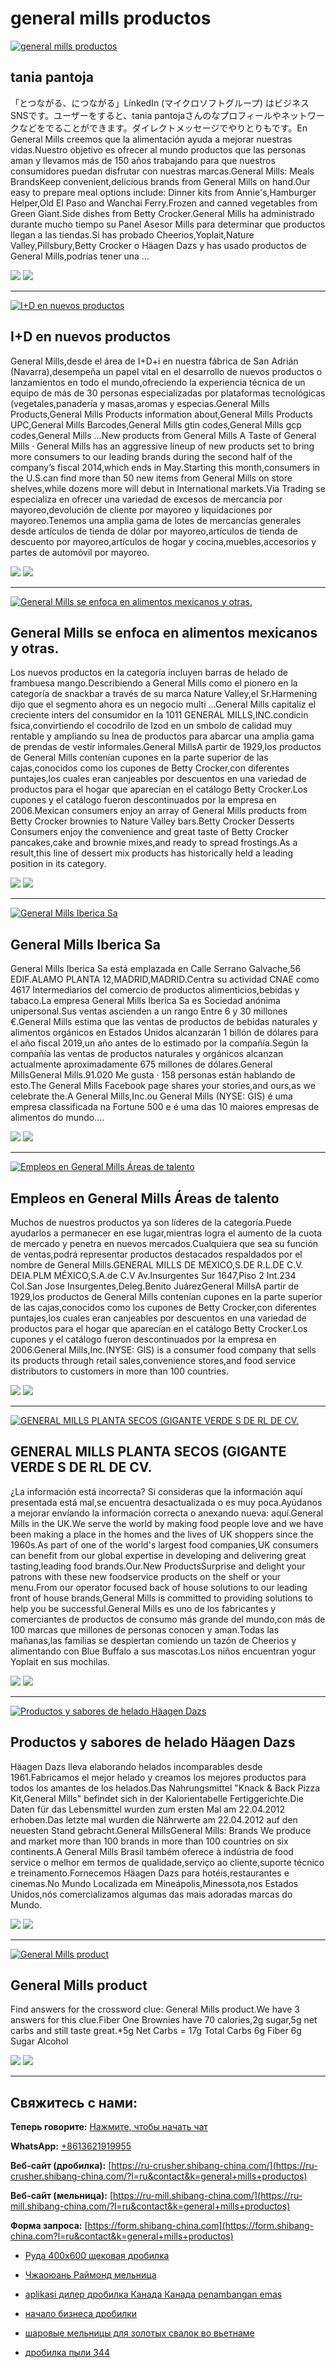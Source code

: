 # general mills productos

<a href="https://swt.shibang-china.com/?l=ru&img&k=general+mills+productos" target="_blank">![general mills productos](http://static.shibang-china.com/all-800x300/1009.jpg)</a>

## tania pantoja
「とつながる、につながる」LinkedIn (マイクロソフトグループ) はビジネスSNSです。ユーザーをすると、tania pantojaさんのなプロフィールやネットワークなどをでることができます。ダイレクトメッセージでやりとりもです。En General Mills creemos que la alimentaci&#243;n ayuda a mejorar nuestras vidas.Nuestro objetivo es ofrecer al mundo productos que las personas aman y llevamos m&#225;s de 150 a&#241;os trabajando para que nuestros consumidores puedan disfrutar con nuestras marcas.General Mills: Meals BrandsKeep convenient,delicious brands from General Mills on hand.Our easy to prepare meal options include: Dinner kits from Annie's,Hamburger Helper,Old El Paso and Wanchai Ferry.Frozen and canned vegetables from Green Giant.Side dishes from Betty Crocker.General Mills ha administrado durante mucho tiempo su Panel Asesor Mills para determinar que productos llegan a las tiendas.Si has probado Cheerios,Yoplait,Nature Valley,Pillsbury,Betty Crocker o H&#228;agen Dazs y has usado productos de General Mills,podr&#237;as tener una …


<a href="https://whatsapp.shibangsoft.com/WhatsApp.php" target="_blank" title="WhatsApp">![](http://static.shibang-china.com/icon/whatsapp.png)</a> <a href="https://swt.shibang-china.com/?l=ru&icon&k=general+mills+productos" target="_blank">![](http://static.shibang-china.com/icon/chat-ru.png)</a>

---

<a href="https://swt.shibang-china.com/?l=ru&img&k=general+mills+productos" target="_blank">![I+D en nuevos productos](http://static.shibang-china.com/all-800x300/551.jpg)</a>

## I+D en nuevos productos
General Mills,desde el &#225;rea de I+D+i en nuestra f&#225;brica de San Adri&#225;n (Navarra),desempe&#241;a un papel vital en el desarrollo de nuevos productos o lanzamientos en todo el mundo,ofreciendo la experiencia t&#233;cnica de un equipo de m&#225;s de 30 personas especializadas por plataformas tecnol&#243;gicas (vegetales,panader&#237;a y masas,aromas y especias.General Mills Products,General Mills Products information about,General Mills Products UPC,General Mills Barcodes,General Mills gtin codes,General Mills gcp codes,General Mills …New products from General Mills A Taste of General Mills&nbsp;&#0183;&#32;General Mills has an aggressive lineup of new products set to bring more consumers to our leading brands during the second half of the company’s fiscal 2014,which ends in May.Starting this month,consumers in the U.S.can find more than 50 new items from General Mills on store shelves,while dozens more will debut in International markets.Via Trading se especializa en ofrecer una variedad de excesos de mercanc&#237;a por mayoreo,devoluci&#243;n de cliente por mayoreo y liquidaciones por mayoreo.Tenemos una amplia gama de lotes de mercanc&#237;as generales desde art&#237;culos de tienda de d&#243;lar por mayoreo,art&#237;culos de tienda de descuento por mayoreo,art&#237;culos de hogar y cocina,muebles,accesorios y partes de autom&#243;vil por mayoreo.


<a href="https://whatsapp.shibangsoft.com/WhatsApp.php" target="_blank" title="WhatsApp">![](http://static.shibang-china.com/icon/whatsapp.png)</a> <a href="https://swt.shibang-china.com/?l=ru&icon&k=general+mills+productos" target="_blank">![](http://static.shibang-china.com/icon/chat-ru.png)</a>

---

<a href="https://swt.shibang-china.com/?l=ru&img&k=general+mills+productos" target="_blank">![General Mills se enfoca en alimentos mexicanos y otras.](http://static.shibang-china.com/all-800x300/313.jpg)</a>

## General Mills se enfoca en alimentos mexicanos y otras.
Los nuevos productos en la categor&#237;a incluyen barras de helado de frambuesa mango.Describiendo a General Mills como el pionero en la categor&#237;a de snackbar a trav&#233;s de su marca Nature Valley,el Sr.Harmening dijo que el segmento ahora es un negocio multi …General Mills capitaliz el creciente inters del consumidor en la 1011 GENERAL MILLS,INC.condicin fsica,convirtiendo el cocodrilo de Izod en un smbolo de calidad muy rentable y ampliando su lnea de productos para abarcar una amplia gama de prendas de vestir informales.General MillsA partir de 1929,los productos de General Mills conten&#237;an cupones en la parte superior de las cajas,conocidos como los cupones de Betty Crocker,con diferentes puntajes,los cuales eran canjeables por descuentos en una variedad de productos para el hogar que aparec&#237;an en el cat&#225;logo Betty Crocker.Los cupones y el cat&#225;logo fueron descontinuados por la empresa en 2006.Mexican consumers enjoy an array of General Mills products from Betty Crocker brownies to Nature Valley bars.Betty Crocker Desserts Consumers enjoy the convenience and great taste of Betty Crocker pancakes,cake and brownie mixes,and ready to spread frostings.As a result,this line of dessert mix products has historically held a leading position in its category.


<a href="https://whatsapp.shibangsoft.com/WhatsApp.php" target="_blank" title="WhatsApp">![](http://static.shibang-china.com/icon/whatsapp.png)</a> <a href="https://swt.shibang-china.com/?l=ru&icon&k=general+mills+productos" target="_blank">![](http://static.shibang-china.com/icon/chat-ru.png)</a>

---

<a href="https://swt.shibang-china.com/?l=ru&img&k=general+mills+productos" target="_blank">![General Mills Iberica Sa](http://static.shibang-china.com/all-800x300/531.jpg)</a>

## General Mills Iberica Sa
General Mills Iberica Sa est&#225; emplazada en Calle Serrano Galvache,56 EDIF.ALAMO PLANTA 12,MADRID,MADRID.Centra su actividad CNAE como 4617 Intermediarios del comercio de productos alimenticios,bebidas y tabaco.La empresa General Mills Iberica Sa es Sociedad an&#243;nima unipersonal.Sus ventas ascienden a un rango Entre 6 y 30 millones €.General Mills estima que las ventas de productos de bebidas naturales y alimentos org&#225;nicos en Estados Unidos alcanzar&#225;n 1 bill&#243;n de d&#243;lares para el a&#241;o fiscal 2019,un a&#241;o antes de lo estimado por la compa&#241;&#237;a.Seg&#250;n la compa&#241;&#237;a las ventas de productos naturales y org&#225;nicos alcanzan actualmente aproximadamente 675 millones de d&#243;lares.General MillsGeneral Mills.91.020 Me gusta &#183; 158 personas est&#225;n hablando de esto.The General Mills Facebook page shares your stories,and ours,as we celebrate the.A General Mills,Inc.ou General Mills (NYSE: GIS) &#233; uma empresa classificada na Fortune 500 e &#233; uma das 10 maiores empresas de alimentos do mundo.…


<a href="https://whatsapp.shibangsoft.com/WhatsApp.php" target="_blank" title="WhatsApp">![](http://static.shibang-china.com/icon/whatsapp.png)</a> <a href="https://swt.shibang-china.com/?l=ru&icon&k=general+mills+productos" target="_blank">![](http://static.shibang-china.com/icon/chat-ru.png)</a>

---

<a href="https://swt.shibang-china.com/?l=ru&img&k=general+mills+productos" target="_blank">![Empleos en General Mills &#193;reas de talento](http://static.shibang-china.com/all-800x300/861.jpg)</a>

## Empleos en General Mills &#193;reas de talento
Muchos de nuestros productos ya son l&#237;deres de la categor&#237;a.Puede ayudarlos a permanecer en ese lugar,mientras logra el aumento de la cuota de mercado y penetra en nuevos mercados.Cualquiera que sea su funci&#243;n de ventas,podr&#225; representar productos destacados respaldados por el nombre de General Mills.GENERAL MILLS DE M&#201;XICO,S.DE R.L.DE C.V. DEIA.PLM M&#201;XICO,S.A.de C.V Av.Insurgentes Sur 1647,Piso 2 Int.234 Col.San Jose Insurgentes,Deleg.Benito Ju&#225;rezGeneral MillsA partir de 1929,los productos de General Mills conten&#237;an cupones en la parte superior de las cajas,conocidos como los cupones de Betty Crocker,con diferentes puntajes,los cuales eran canjeables por descuentos en una variedad de productos para el hogar que aparec&#237;an en el cat&#225;logo Betty Crocker.Los cupones y el cat&#225;logo fueron descontinuados por la empresa en 2006.General Mills,Inc.(NYSE: GIS) is a consumer food company that sells its products through retail sales,convenience stores,and food service distributors to customers in more than 100 countries.


<a href="https://whatsapp.shibangsoft.com/WhatsApp.php" target="_blank" title="WhatsApp">![](http://static.shibang-china.com/icon/whatsapp.png)</a> <a href="https://swt.shibang-china.com/?l=ru&icon&k=general+mills+productos" target="_blank">![](http://static.shibang-china.com/icon/chat-ru.png)</a>

---

<a href="https://swt.shibang-china.com/?l=ru&img&k=general+mills+productos" target="_blank">![GENERAL MILLS PLANTA SECOS (GIGANTE VERDE S DE RL DE CV.](http://static.shibang-china.com/all-800x300/1162.jpg)</a>

## GENERAL MILLS PLANTA SECOS (GIGANTE VERDE S DE RL DE CV.
&#191;La informaci&#243;n est&#225; incorrecta? Si consideras que la informaci&#243;n aqu&#237; presentada est&#225; mal,se encuentra desactualizada o es muy poca.Ay&#250;danos a mejorar env&#237;ando la informaci&#243;n correcta o anexando nueva: aqu&#237;.General Mills in the UK.We serve the world by making food people love and we have been making a place in the homes and the lives of UK shoppers since the 1960s.As part of one of the world's largest food companies,UK consumers can benefit from our global expertise in developing and delivering great tasting,leading food brands.Our.New ProductsSurprise and delight your patrons with these new foodservice products on the shelf or your menu.From our operator focused back of house solutions to our leading front of house brands,General Mills is committed to providing solutions to help you be successful.General Mills es uno de los fabricantes y comerciantes de productos de consumo m&#225;s grande del mundo,con m&#225;s de 100 marcas que millones de personas conocen y aman.Todas las ma&#241;anas,las familias se despiertan comiendo un taz&#243;n de Cheerios y alimentando con Blue Buffalo a sus mascotas.Los ni&#241;os encuentran yogur Yoplait en sus mochilas.


<a href="https://whatsapp.shibangsoft.com/WhatsApp.php" target="_blank" title="WhatsApp">![](http://static.shibang-china.com/icon/whatsapp.png)</a> <a href="https://swt.shibang-china.com/?l=ru&icon&k=general+mills+productos" target="_blank">![](http://static.shibang-china.com/icon/chat-ru.png)</a>

---

<a href="https://swt.shibang-china.com/?l=ru&img&k=general+mills+productos" target="_blank">![Productos y sabores de helado H&#228;agen Dazs](http://static.shibang-china.com/all-800x300/264.jpg)</a>

## Productos y sabores de helado H&#228;agen Dazs
H&#228;agen Dazs lleva elaborando helados incomparables desde 1961.Fabricamos el mejor helado y creamos los mejores productos para todos los amantes de los helados.Das Nahrungsmittel &quot;Knack &amp; Back Pizza Kit,General Mills&quot; befindet sich in der Kalorientabelle Fertiggerichte.Die Daten f&#252;r das Lebensmittel wurden zum ersten Mal am 22.04.2012 erhoben.Das letzte mal wurden die N&#228;hrwerte am 22.04.2012 auf den neuesten Stand gebracht.General MillsGeneral Mills: Brands We produce and market more than 100 brands in more than 100 countries on six continents.A General Mills Brasil tamb&#233;m oferece &#224; ind&#250;stria de food service o melhor em termos de qualidade,servi&#231;o ao cliente,suporte t&#233;cnico e treinamento.Fornecemos H&#228;agen Dazs para hot&#233;is,restaurantes e cinemas.No Mundo Localizada em Mine&#225;polis,Minessota,nos Estados Unidos,n&#243;s comercializamos algumas das mais adoradas marcas do Mundo.


<a href="https://whatsapp.shibangsoft.com/WhatsApp.php" target="_blank" title="WhatsApp">![](http://static.shibang-china.com/icon/whatsapp.png)</a> <a href="https://swt.shibang-china.com/?l=ru&icon&k=general+mills+productos" target="_blank">![](http://static.shibang-china.com/icon/chat-ru.png)</a>

---

<a href="https://swt.shibang-china.com/?l=ru&img&k=general+mills+productos" target="_blank">![General Mills product](http://static.shibang-china.com/all-800x300/130.jpg)</a>

## General Mills product
Find answers for the crossword clue: General Mills product.We have 3 answers for this clue.Fiber One Brownies have 70 calories,2g sugar,5g net carbs and still taste great.*5g Net Carbs = 17g Total Carbs 6g Fiber 6g Sugar Alcohol

<a href="https://whatsapp.shibangsoft.com/WhatsApp.php" target="_blank" title="WhatsApp">![](http://static.shibang-china.com/icon/whatsapp.png)</a> <a href="https://swt.shibang-china.com/?l=ru&icon&k=general+mills+productos" target="_blank">![](http://static.shibang-china.com/icon/chat-ru.png)</a>

---
## Свяжитесь с нами:

**Теперь говорите:** [Нажмите, чтобы начать чат](https://swt.shibang-china.com?l=ru&contact&k=general+mills+productos)

**WhatsApp:**  [+8613621919955](https://whatsapp.shibangsoft.com/WhatsApp.php)

**Веб-сайт (дробилка):** [https://ru-crusher.shibang-china.com/](https://ru-crusher.shibang-china.com/?l=ru&contact&k=general+mills+productos)

**Веб-сайт (мельница):** [https://ru-mill.shibang-china.com/](https://ru-mill.shibang-china.com/?l=ru&contact&k=general+mills+productos)

**Форма запроса:** [https://form.shibang-china.com](https://form.shibang-china.com?l=ru&contact&k=general+mills+productos)

* [Руда 400х600 щековая дробилка](../132/%D0%A0%D1%83%D0%B4%D0%B0%20400%D1%85600%20%D1%89%D0%B5%D0%BA%D0%BE%D0%B2%D0%B0%D1%8F%20%D0%B4%D1%80%D0%BE%D0%B1%D0%B8%D0%BB%D0%BA%D0%B0.md)

* [Чжаоюань Раймонд мельница](../133/%D0%A7%D0%B6%D0%B0%D0%BE%D1%8E%D0%B0%D0%BD%D1%8C%20%D0%A0%D0%B0%D0%B9%D0%BC%D0%BE%D0%BD%D0%B4%20%D0%BC%D0%B5%D0%BB%D1%8C%D0%BD%D0%B8%D1%86%D0%B0.md)

* [aplikasi дилер дробилка Канада Канада penambangan emas](../131/aplikasi%20%D0%B4%D0%B8%D0%BB%D0%B5%D1%80%20%D0%B4%D1%80%D0%BE%D0%B1%D0%B8%D0%BB%D0%BA%D0%B0%20%D0%9A%D0%B0%D0%BD%D0%B0%D0%B4%D0%B0%20%D0%9A%D0%B0%D0%BD%D0%B0%D0%B4%D0%B0%20penambangan%20emas.md)

* [начало бизнеса дробилки](../133/%D0%BD%D0%B0%D1%87%D0%B0%D0%BB%D0%BE%20%D0%B1%D0%B8%D0%B7%D0%BD%D0%B5%D1%81%D0%B0%20%D0%B4%D1%80%D0%BE%D0%B1%D0%B8%D0%BB%D0%BA%D0%B8.md)

* [шаровые мельницы для золотых свалок во вьетнаме](../133/%D1%88%D0%B0%D1%80%D0%BE%D0%B2%D1%8B%D0%B5%20%D0%BC%D0%B5%D0%BB%D1%8C%D0%BD%D0%B8%D1%86%D1%8B%20%D0%B4%D0%BB%D1%8F%20%D0%B7%D0%BE%D0%BB%D0%BE%D1%82%D1%8B%D1%85%20%D1%81%D0%B2%D0%B0%D0%BB%D0%BE%D0%BA%20%D0%B2%D0%BE%20%D0%B2%D1%8C%D0%B5%D1%82%D0%BD%D0%B0%D0%BC%D0%B5.md)

* [дробилка пыли 344](../131/%D0%B4%D1%80%D0%BE%D0%B1%D0%B8%D0%BB%D0%BA%D0%B0%20%D0%BF%D1%8B%D0%BB%D0%B8%20344.md)